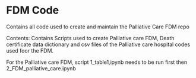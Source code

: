 # FDM Code

Contains all code used to create and maintain the Palliative Care FDM repo

Contents: Contains Scripts used to create Palliative care FDM, Death certificate data dictionary and csv files of the Palliative care hospital codes used foor the FDM.

For the Palliative care FDM, script 1_table1,ipynb needs to be run first then 2_FDM_palliative_care.ipynb
<empty>


